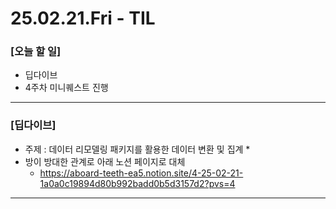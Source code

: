 # 25.02.21.Fri - TIL

### [오늘 할 일]

- 딥다이브
- 4주차 미니퀘스트 진행

---

### [딥다이브]

- 주제 : 데이터 리모델링 패키지를 활용한 데이터 변환 및 집계 *
- 방이 방대한 관계로 아래 노션 페이지로 대체
     - https://aboard-teeth-ea5.notion.site/4-25-02-21-1a0a0c19894d80b992badd0b5d3157d2?pvs=4
 
---
